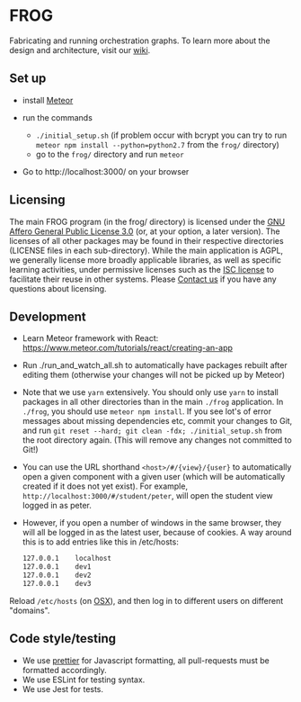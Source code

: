 # FROG
Fabricating and running orchestration graphs. To learn more about the design and architecture, visit our [wiki](https://github.com/chili-epfl/FROG/wiki).

## Set up

- install [Meteor](https://www.meteor.com/install)

- run the commands
    * `./initial_setup.sh` (if problem occur with bcrypt you can try to run `meteor npm install --python=python2.7` from the `frog/` directory)
    * go to the `frog/` directory and run `meteor`

- Go to http://localhost:3000/ on your browser

## Licensing
The main FROG program (in the frog/ directory) is licensed under the [GNU Affero General Public License 3.0](https://www.gnu.org/licenses/agpl-3.0.en.html) (or, at your option, a later version). The licenses of all other packages may be found in their respective directories (LICENSE files in each sub-directory). While the main application is AGPL, we generally license more broadly applicable libraries, as well as specific learning activities, under permissive licenses such as the [ISC license](https://www.isc.org/downloads/software-support-policy/isc-license/) to facilitate their reuse in other systems. Please [Contact us](mailto:shaklev@gmail.com) if you have any questions about licensing.

## Development

- Learn Meteor framework with React:
https://www.meteor.com/tutorials/react/creating-an-app

- Run ./run_and_watch_all.sh to automatically have packages rebuilt after editing them (otherwise your changes will not be picked up by Meteor)
- Note that we use `yarn` extensively. You should only use `yarn` to install packages in all other directories than in the main `./frog` application. In `./frog`, you should use `meteor npm install`. If you see lot's of error messages about missing dependencies etc, commit your changes to Git, and run `git reset --hard; git clean -fdx; ./initial_setup.sh` from the root directory again. (This will remove any changes not committed to Git!)

- You can use the URL shorthand `<host>/#/{view}/{user}` to automatically open a given component with a given user (which will be automatically created if it does not yet exist). For example, `http://localhost:3000/#/student/peter`, will open the student view logged in as peter.
- However, if you open a number of windows in the same browser, they will all be logged in as the latest user, because of cookies. A way around this is to add entries like this in /etc/hosts:

   ```bash
   127.0.0.1	localhost
   127.0.0.1	dev1
   127.0.0.1	dev2
   127.0.0.1	dev3
   ```

Reload `/etc/hosts` (on [OSX](https://superuser.com/questions/346518/how-do-i-refresh-the-hosts-file-on-os-x)), and then log in to different users on different "domains". 


## Code style/testing

- We use [prettier](https://github.com/prettier/prettier) for Javascript formatting, all pull-requests must be formatted accordingly.
- We use ESLint for testing syntax.
- We use Jest for tests.

